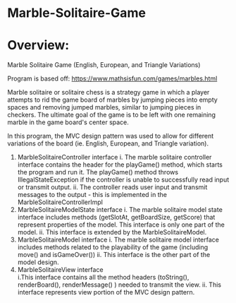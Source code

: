 # Marble-Solitaire-Game

# Overview: 

Marble Solitaire Game (English, European, and Triangle Variations)

Program is based off: https://www.mathsisfun.com/games/marbles.html

Marble solitaire or solitaire chess is a strategy game in which a player attempts to rid the game board of marbles
by jumping pieces into empty spaces and removing jumped marbles, similar to jumping pieces in checkers. 
The ultimate goal of the game is to be left with one remaining marble in the game board's center space.

In this program, the MVC design pattern was used to allow for different variations of the board (ie. English, European, and Triangle variation).

1. MarbleSolitaireController interface
    i. The marble solitaire controller interface contains the header for the playGame() method, which starts the program and run it. The playGame() method throws                IllegalStateException if the controller is unable to successfully read input or transmit output.
    ii. The controller reads user input and transmit messages to the output - this is implemented in the MarbleSolitaireControllerImpl
2. MarbleSolitaireModelState interface
    i. The marble solitaire model state interface includes methods (getSlotAt, getBoardSize, getScore) that represent properties of the model. This interface is only one        part of the model. 
    ii. This interface is extended by the MarbleSolitaireModel.
3. MarbleSolitaireModel interface
    i. The marble solitaire model interface includes methods related to the playability of the game (including move() and isGameOver())
    ii. This interface is the other part of the model design.
4. MarbleSolitaireView interface  
    i.This interface contains all the method headers (toString(), renderBoard(), renderMessage() ) needed to transmit the view.
    ii. This interface represents view portion of the MVC design pattern.
